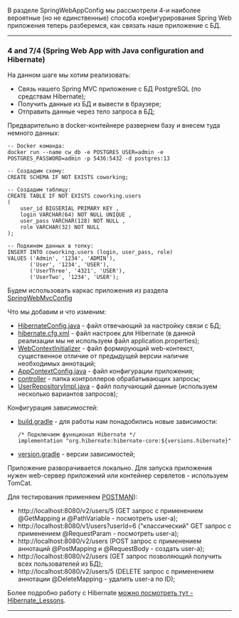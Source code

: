 В разделе SpringWebAppConfig мы рассмотрели 4-и наиболее вероятные (но не единственные) способа конфигурирования Spring Web
приложения теперь разберемся, как связать наше приложение с БД.
________________________________________________________________________________________________________________________
### 4 and 7/4 (Spring Web App with Java configuration and Hibernate)

На данном шаге мы хотим реализовать: 
- Связь нашего Spring MVC приложение с БД PostgreSQL (по средствам Hibernate);
- Получить данные из БД и вывести в браузере; 
- Отправить данные через тело запроса в БД;

Предварительно в docker-контейнере развернем базу и внесем туда немного данных:

    -- Docker команда:
    docker run --name cw_db -e POSTGRES_USER=admin -e POSTGRES_PASSWORD=admin -p 5436:5432 -d postgres:13

    -- Создадим схему:
    CREATE SCHEMA IF NOT EXISTS coworking;

    -- Создадим таблицу:
    CREATE TABLE IF NOT EXISTS coworking.users
    (
        user_id BIGSERIAL PRIMARY KEY ,
        login VARCHAR(64) NOT NULL UNIQUE ,
        user_pass VARCHAR(128) NOT NULL ,
        role VARCHAR(32) NOT NULL
    );

    -- Подкинем данных в топку:
    INSERT INTO coworking.users (login, user_pass, role)
    VALUES ('Admin', '1234', 'ADMIN'),
           ('User', '1234', 'USER'),
           ('UserThree', '4321', 'USER'),
           ('UserTwo', '1234', 'USER');

Будем использовать каркас приложения из раздела [SpringWebMvcConfig](https://github.com/JcoderPaul/Evolution_app_development/tree/master/SpringWebAppConfig/SpringWebMvcConfig)

Что мы добавим и что изменим:
- [HibernateConfig.java](https://github.com/JcoderPaul/Evolution_app_development/blob/SpringDBConnect/SpringDBConnect/SpringWebHibernate/src/main/java/me/oldboy/config/HibernateConfig.java) - файл отвечающий за настройку связи с БД;
- [hibernate.cfg.xml](https://github.com/JcoderPaul/Evolution_app_development/blob/SpringDBConnect/SpringDBConnect/SpringWebHibernate/src/main/resources/hibernate.cfg.xml) - файл настроек для Hibernate (в данной реализации мы не используем файл application.properties);
- [WebContextInitializer](https://github.com/JcoderPaul/Evolution_app_development/blob/SpringDBConnect/SpringDBConnect/SpringWebHibernate/src/main/java/me/oldboy/config/WebContextInitializer.java) - файл формирующий web-контекст, существенное отличие от предыдущей версии наличие необходимых аннотаций;
- [AppContextConfig.java](https://github.com/JcoderPaul/Evolution_app_development/blob/SpringDBConnect/SpringDBConnect/SpringWebHibernate/src/main/java/me/oldboy/config/AppContextConfig.java) - файл конфигурации приложения;
- [controller](https://github.com/JcoderPaul/Evolution_app_development/tree/SpringDBConnect/SpringDBConnect/SpringWebHibernate/src/main/java/me/oldboy/controller) - папка контроллеров обрабатывающих запросы;
- [UserRepositoryImpl.java](https://github.com/JcoderPaul/Evolution_app_development/blob/SpringDBConnect/SpringDBConnect/SpringWebHibernate/src/main/java/me/oldboy/repository/UserRepositoryImpl.java) - файл получающий данные (используем несколько вариантов запросов);

Конфигурация зависимостей:
- [build.gradle](https://github.com/JcoderPaul/Evolution_app_development/blob/SpringDBConnect/SpringDBConnect/SpringWebHibernate/build.gradle) - для работы нам понадобились новые зависимости:

      /* Подключаем функционал Hibernate */
      implementation "org.hibernate:hibernate-core:${versions.hibernate}"
  
- [version.gradle](https://github.com/JcoderPaul/Evolution_app_development/blob/SpringDBConnect/SpringDBConnect/SpringWebHibernate/version.gradle) - версии зависимостей;

Приложение разворачивается локально. Для запуска приложения нужен web-сервер приложений или контейнер сервлетов - 
используем TomCat.

Для тестирования применяем [POSTMAN](https://www.postman.com/)): 
- http://localhost:8080/v2/users/5 (GET запрос с применением @GetMapping и @PathVariable - посмотреть user-a);
- http://localhost:8080/v1/users?userId=6 ("классический" GET запрос с применением @RequestParam  - посмотреть user-a);
- http://localhost:8080/v2/users (POST запрос с применением аннотаций @PostMapping и @RequestBody - создать user-a);
- http://localhost:8080/v2/users (GET запрос позволяющий получить всех пользователей из БД);
- http://localhost:8080/v2/users/5 (DELETE запрос с применением аннотации @DeleteMapping - удалить user-a по ID);

Более подробно работу с Hibernate [можно посмотреть тут - Hibernate_Lessons](https://github.com/JcoderPaul/Hibernate_Lessons).
________________________________________________________________________________________________________________________